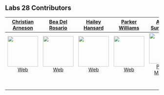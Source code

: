 ## Labs 28 Contributors

|                                                           [Christian Arneson](https://github.com/christiano39)                                                            |                                                           [Bea Del Rosario](https://github.com/beaadelrosario)                                                            |                                                              [Hailey Hansard](https://github.com/haileyhansard)                                                               |                                                             [Parker Williams](https://github.com/parkster246)                                                              |                                                             [Anisha Sunkerneni](https://github.com/ars394)                                                             |
| :-------------------------------------------------------------------------------------------------------------------------------------------------------------------: | :-----------------------------------------------------------------------------------------------------------------------------------------------------------------: | :--------------------------------------------------------------------------------------------------------------------------------------------------------------------: | :----------------------------------------------------------------------------------------------------------------------------------------------------------------: | :----------------------------------------------------------------------------------------------------------------------------------------------------------------------: |
| [<img src="https://avatars0.githubusercontent.com/u/42501550?s=400&u=c750fce5d90c0da17190ba4306fed6f6281f3123&v=4" width = "100" />Web](https://github.com/christiano39) | [<img src="https://avatars3.githubusercontent.com/u/65781305?s=400&v=4" width = "100" />Web](https://github.com/beaadelrosario) | [<img src="https://avatars2.githubusercontent.com/u/64794287?s=400&u=98bf493959a7ff873fa9f9245e017c1cbb6133a6&v=4" width = "100" />Web](https://github.com/haileyhansard) | [<img src="https://avatars2.githubusercontent.com/u/66083410?s=400&u=631b0914244cd1f7d1834751e4a4374b9bfbb200&v=4" width = "100" />Web](https://github.com/parkster246) | [<img src="https://avatars1.githubusercontent.com/u/54909619?s=400&u=f9628c8197fc856a939a4d7f3914b29a7cae8eb0&v=4" width = "100" />Project Manager](https://github.com/ars394) |
|                                        [<img src="https://github.com/favicon.ico" width="15"> ](https://github.com/christiano39)                                        |                                        [<img src="https://github.com/favicon.ico" width="15"> ](https://github.com/beaadelrosario)                                         |                                        [<img src="https://github.com/favicon.ico" width="15"> ](https://github.com/haileyhansard)                                         |                                        [<img src="https://github.com/favicon.ico" width="15">](https://github.com/parkster246)                                         |                                        [<img src="https://github.com/favicon.ico" width="15"> ](https://github.com/ars394)                                         |
|                      [ <img src="https://static.licdn.com/sc/h/al2o9zrvru7aqj8e1x2rzsrca" width="15"> ](https://www.linkedin.com/in/christianthedev/)                      |                      [ <img src="https://static.licdn.com/sc/h/al2o9zrvru7aqj8e1x2rzsrca" width="15"> ](https://www.linkedin.com/in/beadelrosario/)                       |                      [ <img src="https://static.licdn.com/sc/h/al2o9zrvru7aqj8e1x2rzsrca" width="15"> ](https://www.linkedin.com/in/haileyhansard/)                       |                   [ <img src="https://static.licdn.com/sc/h/al2o9zrvru7aqj8e1x2rzsrca" width="15"> ](https://www.linkedin.com/in/parker-williams-dev/)                   |                  [ <img src="https://static.licdn.com/sc/h/al2o9zrvru7aqj8e1x2rzsrca" width="15"> ](https://www.linkedin.com/in/anishasunkerneni/)|